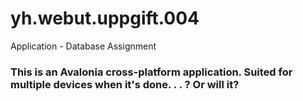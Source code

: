 # yh.webut.uppgift.004
Application - Database Assignment

### This is an Avalonia cross-platform application. Suited for multiple devices when it's done. . . ? Or will it?
